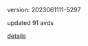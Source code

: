version: 2023061111-5297

updated 91 avds

[details](https://github.com/0x74f917491bfa7ebfa379/ali_avd_db/blob/master/change_log/2023/06/11/11/5297.txt)
